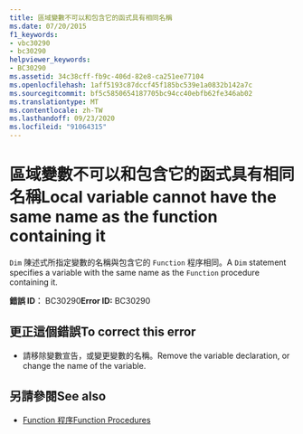 ```yaml
---
title: 區域變數不可以和包含它的函式具有相同名稱
ms.date: 07/20/2015
f1_keywords:
- vbc30290
- bc30290
helpviewer_keywords:
- BC30290
ms.assetid: 34c38cff-fb9c-406d-82e8-ca251ee77104
ms.openlocfilehash: 1aff5193c87dccf45f185bc539e1a0832b142a7c
ms.sourcegitcommit: bf5c5850654187705bc94cc40ebfb62fe346ab02
ms.translationtype: MT
ms.contentlocale: zh-TW
ms.lasthandoff: 09/23/2020
ms.locfileid: "91064315"
---
```

# <a name="local-variable-cannot-have-the-same-name-as-the-function-containing-it"></a><span data-ttu-id="1d412-102">區域變數不可以和包含它的函式具有相同名稱</span><span class="sxs-lookup"><span data-stu-id="1d412-102">Local variable cannot have the same name as the function containing it</span></span>

<span data-ttu-id="1d412-103">`Dim` 陳述式所指定變數的名稱與包含它的 `Function` 程序相同。</span><span class="sxs-lookup"><span data-stu-id="1d412-103">A `Dim` statement specifies a variable with the same name as the `Function` procedure containing it.</span></span>  
  
 <span data-ttu-id="1d412-104">**錯誤 ID︰** BC30290</span><span class="sxs-lookup"><span data-stu-id="1d412-104">**Error ID:** BC30290</span></span>  
  
## <a name="to-correct-this-error"></a><span data-ttu-id="1d412-105">更正這個錯誤</span><span class="sxs-lookup"><span data-stu-id="1d412-105">To correct this error</span></span>  
  
- <span data-ttu-id="1d412-106">請移除變數宣告，或變更變數的名稱。</span><span class="sxs-lookup"><span data-stu-id="1d412-106">Remove the variable declaration, or change the name of the variable.</span></span>  
  
## <a name="see-also"></a><span data-ttu-id="1d412-107">另請參閱</span><span class="sxs-lookup"><span data-stu-id="1d412-107">See also</span></span>

- [<span data-ttu-id="1d412-108">Function 程序</span><span class="sxs-lookup"><span data-stu-id="1d412-108">Function Procedures</span></span>](../programming-guide/language-features/procedures/function-procedures.md)
